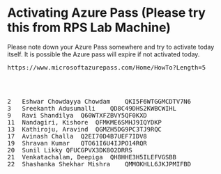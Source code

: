 # Activating Azure Pass (Please try this from RPS Lab Machine)
Please note down your Azure Pass somewhere and try to activate today itself.  It is possible the Azure pass will expire if not activated today.

<pre>
https://www.microsoftazurepass.com/Home/HowTo?Length=5
</per>


<pre>
2	Eshwar Chowdayya Chowdam	QKI5F6WTGGMCDTV7N6
3	Sreekanth Adusumalli	QD8C49DHS2KWBCWIHL
9	Ravi Shandilya	Q60WTXFZBVY5QF0KXD
11	Nandagiri, Kishore	QFMKME6SMHJ9IQYDKP
13	Kathiroju, Aravind	QGMZH5DG9PC3TJ9RQC
17	Avinash Challa	Q2EI70D4B7UEF7IDV8
19	Shravan Kumar	QTO61I6U4IJPO14RQR
20	Sunil Likky	QFUCGPVX3DK8O2DRRS
21	Venkatachalam, Deepiga	QH8HHE3H5ILEFVGSBB
22	Shashanka Shekhar Mishra	QMMOKHLL6JKJPMIFBD
</pr>
